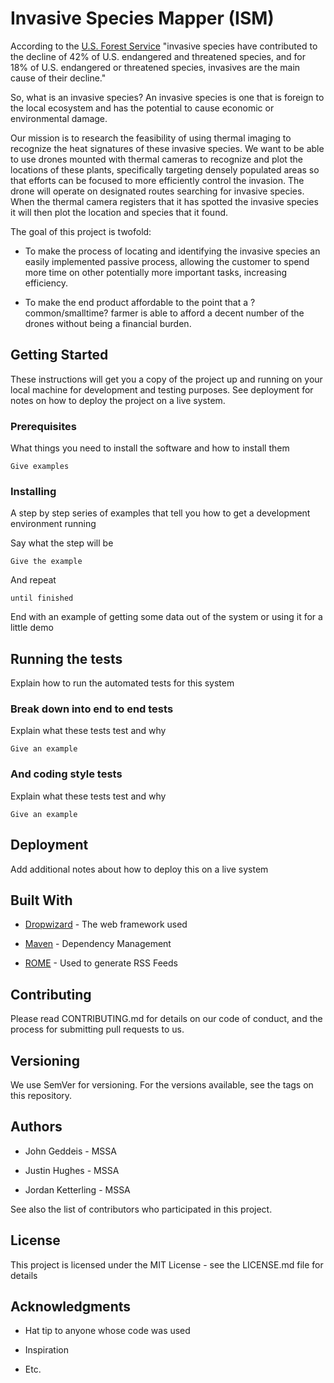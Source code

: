 # Invasive Species Mapper (ISM)

According to the [U.S. Forest Service][1] "invasive species have contributed to the decline of 42% of U.S. endangered and threatened species, and for 18% of U.S. endangered or threatened species, invasives are the main cause of their decline."

So, what is an invasive species? An invasive species is one that is foreign to the local ecosystem and has the potential to cause economic or environmental damage.

Our mission is to research the feasibility of using thermal imaging to recognize the heat signatures of these invasive species. We want to be able to use drones mounted with thermal cameras to recognize and plot the locations of these plants, specifically targeting densely populated areas so that efforts can be focused to more efficiently control the invasion. The drone will operate on designated routes searching for invasive species. When the thermal camera registers that it has spotted the invasive species it will then plot the location and species that it found.

The goal of this project is twofold: 
* To make the process of locating and identifying the invasive species an easily implemented passive process, allowing the customer to spend more time on other potentially more important tasks, increasing efficiency.
  
* To make the end product affordable to the point that a ?common/smalltime? farmer is able to afford a decent number of the drones without being a financial burden. 

##  Getting Started

These instructions will get you a copy of the project up and running on your local machine for development and testing purposes. See deployment for notes on how to deploy the project on a live system.

### Prerequisites

What things you need to install the software and how to install them

```CSharp
Give examples
```

### Installing

A step by step series of examples that tell you how to get a development environment running

Say what the step will be

```CSharp
Give the example
```
 
And repeat

```CSharp
until finished
```

End with an example of getting some data out of the system or using it for a little demo

##  Running the tests

Explain how to run the automated tests for this system

### Break down into end to end tests

Explain what these tests test and why

```CSharp
Give an example
```

### And coding style tests

Explain what these tests test and why

```CSharp
Give an example
```

## Deployment

Add additional notes about how to deploy this on a live system

## Built With

* [Dropwizard][2] - The web framework used
  
* [Maven][3] - Dependency Management
* [ROME][4] - Used to generate RSS Feeds

## Contributing

Please read CONTRIBUTING.md for details on our code of conduct, and the process for submitting pull requests to us.

## Versioning

We use SemVer for versioning. For the versions available, see the tags on this repository.

## Authors

* John Geddeis - MSSA
  
* Justin Hughes - MSSA
* Jordan Ketterling - MSSA


See also the list of contributors who participated in this project.

## License

This project is licensed under the MIT License - see the LICENSE.md file for details

## Acknowledgments

* Hat tip to anyone whose code was used
  
* Inspiration
* Etc.



[1]: https://www.fs.fed.us/wildflowers/invasives/index.shtml

[2]: http://www.dropwizard.io/1.0.2/docs/

[3]: https://maven.apache.org/

[4]: https://rometools.github.io/rome/